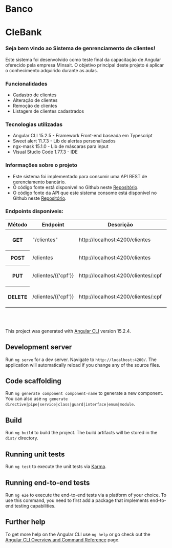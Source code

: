 # Banco
<main>
  <div class="container">
    <h1 class="titulo__principal text-center my-4">CleBank</h1>
    <div class="sec__home text-center py-2">
      <h3 class="subtitulo__home">Seja bem vindo ao Sistema de genrenciamento de clientes!</h3>
    </div>
    <div class="conteudo__home text-center py-2">
      <p class="conteudo__home-funcionalidades">Este sistema foi desenvolvido como teste final da capacitação de Angular oferecido
        pela empresa Minsait. O objetivo principal deste projeto é aplicar o conhecimento adquirido durante as aulas.</p>
      <h3 class="titulo__funcionalidades py-2">Funcionalidades</h3>
      <ul class="lista__funcionalidades">
        <li class="item-lista__funcionalidades py-2"> Cadastro de clientes</li>
        <li class="item-lista__funcionalidades py-2"> Alteração de clientes</li>
        <li class="item-lista__funcionalidades py-2"> Remoção de clientes</li>
        <li class="item-lista__funcionalidades py-2"> Listagem de clientes cadastrados</li>
      </ul>
    </div>
    <div class="conteudo__home-tecnologias text-center">
      <h3 class="tecnologias-titulo">Tecnologias utilizadas</h3>
      <ul class="lista__tecnologias">
        <li class="item-lista__tecnologias py-2"> Angular CLI 15.2.5 - Framework Front-end baseada em Typescript</li>
        <li class="item-lista__tecnologias py-2"> Sweet alert 11.7.3 - Lib de alertas personalizados</li>
        <li class="item-lista__tecnologias py-2"> ngx-mask 15.1.0 - Lib de máscaras para input</li>
        <li class="item-lista__tecnologias py-2"> Visual Studio Code 1.77.3 - IDE</li>
      </ul>
    </div>
    <div class="projeto__infos text-center py-3">
      <h3 class="projeto__infos-titulo">Informações sobre o projeto</h3>
      <ul>
        <li class="item-lista__infos py-2"> Este sistema foi implementado para consumir uma API REST de gerenciamento bancário.</li>
        <li class="item-lista__infos py-2"> O código fonte está disponível no Github neste <a href="https://github.com/cleberpereiradev/banco" target="_blank">Repositório</a>.</li>
        <li class="item-lista__infos py-2"> O código fonte da API que este sistema consome está disponível no Github neste <a href="https://github.com/cleberpereiradev/api-gerenciamento-emprestimos" target="_blank">Repositório</a>.</li>
      </ul>
    </div>
    <div class="endpoints">
      <h3 class="endpoints__titulo text-center my-4">Endpoints disponíveis: </h3>
      <table class="table">
        <thead>
          <tr>
            <th scope="col">Método</th>
            <th scope="col">Endpoint</th>
            <th scope="col">Descrição</th>
            <th scope="col">Retorno</th>
          </tr>
        </thead>
        <tbody>
          <tr>
            <th scope="row">GET</th>
            <td>"/clientes"</td>
            <td>http://localhost:4200/clientes</td>
            <td>Mostra lista de clientes cadastrados</td>
          </tr>
          <tr>
            <th scope="row">POST</th>
            <td>/clientes</td>
            <td>http://localhost:4200/clientes</td>
            <td>Cadastrar cliente</td>
          </tr>
          <tr>
            <th scope="row">PUT</th>
            <td>/clientes/{{'cpf'}}</td>
            <td>http://localhost:4200/clientes/:cpf</td>
            <td>Editar o cliente selecionado</td>
          </tr>
          <tr>
            <th scope="row">DELETE</th>
            <td>/clientes/{{'cpf'}}</td>
            <td>http://localhost:4200/clientes/:cpf</td>
            <td>Remover o cliente selecionado</td>
          </tr>
        </tbody>
      </table>
    </div>
  </div>
</main>

<br>
<br>


This project was generated with [Angular CLI](https://github.com/angular/angular-cli) version 15.2.4.

## Development server

Run `ng serve` for a dev server. Navigate to `http://localhost:4200/`. The application will automatically reload if you change any of the source files.

## Code scaffolding

Run `ng generate component component-name` to generate a new component. You can also use `ng generate directive|pipe|service|class|guard|interface|enum|module`.

## Build

Run `ng build` to build the project. The build artifacts will be stored in the `dist/` directory.

## Running unit tests

Run `ng test` to execute the unit tests via [Karma](https://karma-runner.github.io).

## Running end-to-end tests

Run `ng e2e` to execute the end-to-end tests via a platform of your choice. To use this command, you need to first add a package that implements end-to-end testing capabilities.

## Further help

To get more help on the Angular CLI use `ng help` or go check out the [Angular CLI Overview and Command Reference](https://angular.io/cli) page.
